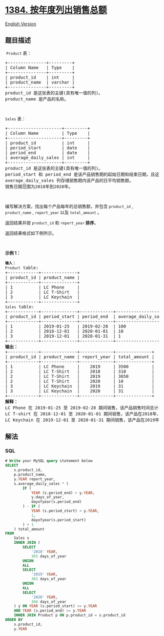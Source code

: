 # [1384. 按年度列出销售总额](https://leetcode.cn/problems/total-sales-amount-by-year)

[English Version](/solution/1300-1399/1384.Total%20Sales%20Amount%20by%20Year/README_EN.md)

## 题目描述

<!-- 这里写题目描述 -->

<p>&nbsp;<code>Product</code>&nbsp;表：</p>

<pre>
+---------------+---------+
| Column Name   | Type    |
+---------------+---------+
| product_id    | int     |
| product_name  | varchar |
+---------------+---------+
product_id 是这张表的主键(具有唯一值的列)。
product_name 是产品的名称。
</pre>

<p>&nbsp;</p>

<p><code>Sales</code>&nbsp;表：</p>

<pre>
+---------------------+---------+
| Column Name         | Type    |
+---------------------+---------+
| product_id          | int     |
| period_start        | date    |
| period_end          | date    |
| average_daily_sales | int     |
+---------------------+---------+
product_id 是这张表的主键(具有唯一值的列)。
period_start&nbsp;和 period_end&nbsp;是该产品销售期的起始日期和结束日期，且这两个日期包含在销售期内。
average_daily_sales 列存储销售期内该产品的日平均销售额。
销售日期范围为2018年到2020年。
</pre>

<p>&nbsp;</p>

<p>编写解决方案，找出每个产品每年的总销售额，并包含 <code>product_id</code> , <code>product_name</code> ,&nbsp;<code>report_year</code> 以及 <code>total_amount</code>&nbsp;。</p>

<p>返回结果并按&nbsp;<code>product_id</code> 和 <code>report_year</code><strong> 排序</strong>。</p>

<p>返回结果格式如下例所示。</p>

<p>&nbsp;</p>

<p><strong class="example">示例 1：</strong></p>

<pre>
<code><strong>输入：</strong>
Product</code> table:
+------------+--------------+
| product_id | product_name |
+------------+--------------+
| 1          | LC Phone     |
| 2          | LC T-Shirt   |
| 3          | LC Keychain  |
+------------+--------------+
<code>Sales</code> table:
+------------+--------------+-------------+---------------------+
| product_id | period_start | period_end  | average_daily_sales |
+------------+--------------+-------------+---------------------+
| 1          | 2019-01-25   | 2019-02-28  | 100                 |
| 2          | 2018-12-01   | 2020-01-01  | 10                  |
| 3          | 2019-12-01   | 2020-01-31  | 1                   |
+------------+--------------+-------------+---------------------+
<strong>输出：</strong>
+------------+--------------+-------------+--------------+
| product_id | product_name | report_year | total_amount |
+------------+--------------+-------------+--------------+
| 1          | LC Phone     |    2019     | 3500         |
| 2          | LC T-Shirt   |    2018     | 310          |
| 2          | LC T-Shirt   |    2019     | 3650         |
| 2          | LC T-Shirt   |    2020     | 10           |
| 3          | LC Keychain  |    2019     | 31           |
| 3          | LC Keychain  |    2020     | 31           |
+------------+--------------+-------------+--------------+
<strong>解释：</strong>
LC Phone 在 2019-01-25 至 2019-02-28 期间销售，该产品销售时间总计35天。销售总额 35*100 = 3500。
LC T-shirt 在 2018-12-01&nbsp;至 2020-01-01 期间销售，该产品在2018年、2019年、2020年的销售时间分别是31天、365天、1天，2018年、2019年、2020年的销售总额分别是31*10=310、365*10=3650、1*10=10。
LC Keychain 在 2019-12-01&nbsp;至 2020-01-31 期间销售，该产品在2019年、2020年的销售时间分别是：31天、31天，2019年、2020年的销售总额分别是31*1=31、31*1=31。</pre>

## 解法

<!-- 这里可写通用的实现逻辑 -->

<!-- tabs:start -->

### **SQL**

```sql
# Write your MySQL query statement below
SELECT
    s.product_id,
    p.product_name,
    y.YEAR report_year,
    s.average_daily_sales * (
        IF (
            YEAR (s.period_end) > y.YEAR,
            y.days_of_year,
            dayofyear(s.period_end)
        ) - IF (
            YEAR (s.period_start) < y.YEAR,
            1,
            dayofyear(s.period_start)
        ) + 1
    ) total_amount
FROM
    Sales s
    INNER JOIN (
        SELECT
            '2018' YEAR,
            365 days_of_year
        UNION
        ALL
        SELECT
            '2019' YEAR,
            365 days_of_year
        UNION
        ALL
        SELECT
            '2020' YEAR,
            366 days_of_year
    ) y ON YEAR (s.period_start) <= y.YEAR
    AND YEAR (s.period_end) >= y.YEAR
    INNER JOIN Product p ON p.product_id = s.product_id
ORDER BY
    s.product_id,
    y.YEAR
```

<!-- tabs:end -->
